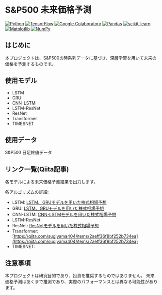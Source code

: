 # S&P500 未来価格予測

[![Python](https://img.shields.io/badge/python-3670A0?logo=python&logoColor=ffdd54)](https://www.python.org/)
[![TensorFlow](https://img.shields.io/badge/TensorFlow-%23FF6F00.svg?logo=TensorFlow&logoColor=white)](https://www.tensorflow.org/)
[![Google Colaboratory](https://shields.io/badge/Google_Colaboratory-orange.svg)](https://colab.research.google.com/)
[![Pandas](https://img.shields.io/badge/pandas-%23150458.svg?logo=pandas&logoColor=white)](https://pandas.pydata.org/)
[![scikit-learn](https://img.shields.io/badge/scikit--learn-%23F7931E.svg?logo=scikit-learn&logoColor=white)](https://scikit-learn.org/stable/)
[![Matplotlib](https://img.shields.io/badge/Matplotlib-%23ffffff.svg?logo=Matplotlib&logoColor=black)](https://matplotlib.org/)
[![NumPy](https://img.shields.io/badge/numpy-%23013243.svg?logo=numpy&logoColor=white)](https://numpy.org/)

## はじめに

本プロジェクトは、S&P500の時系列データに基づき、深層学習を用いて未来の価格を予測するものです。


## 使用モデル
+ LSTM
+ GRU
+ CNN-LSTM
+ LSTM-ResNet
+ ResNet
+ Transformer
+ TIMESNET

## 使用データ
S&P500 日足終値データ

## リンク一覧(Qiita記事)
各モデルによる未来価格予測結果を出力します。

各アルゴリズムの詳細:

+ LSTM: [LSTM、GRUモデルを用いた株式相場予想](https://qiita.com/sugiyama404/items/9287b062dd1a69e1f7dc)
+ GRU: [LSTM、GRUモデルを用いた株式相場予想](https://qiita.com/sugiyama404/items/9287b062dd1a69e1f7dc)
+ CNN-LSTM: [CNN-LSTMモデルを用いた株式相場予想](https://qiita.com/sugiyama404/items/49420557981b399acdf8)
+ LSTM-ResNet:
+ ResNet: [ResNetモデルを用いた株式相場予想](https://qiita.com/sugiyama404/items/1a7845a5e1344110a7f6)
+ Transformer: [https://qiita.com/sugiyama404/items/2aeff36f8bf252b734ea](https://qiita.com/sugiyama404/items/2aeff36f8bf252b734ea)
+ TIMESNET:

## 注意事項

本プロジェクトは研究目的であり、投資を推奨するものではありません。
未来価格予測はあくまで推測であり、実際のパフォーマンスとは異なる可能性があります。
